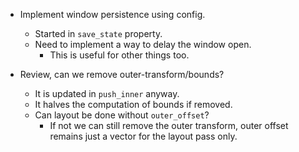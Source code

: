 * Implement window persistence using config.
    - Started in `save_state` property.
    - Need to implement a way to delay the window open.
        - This is useful for other things too.

* Review, can we remove outer-transform/bounds?
    - It is updated in `push_inner` anyway.
    - It halves the computation of bounds if removed.
    - Can layout be done without `outer_offset`?
        - If not we can still remove the outer transform, outer offset remains just a vector for the layout pass only.